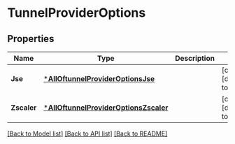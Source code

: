 # TunnelProviderOptions

## Properties
Name | Type | Description | Notes
------------ | ------------- | ------------- | -------------
**Jse** | [***AllOftunnelProviderOptionsJse**](AllOftunnelProviderOptionsJse.md) |  | [optional] [default to null]
**Zscaler** | [***AllOftunnelProviderOptionsZscaler**](AllOftunnelProviderOptionsZscaler.md) |  | [optional] [default to null]

[[Back to Model list]](../README.md#documentation-for-models) [[Back to API list]](../README.md#documentation-for-api-endpoints) [[Back to README]](../README.md)

